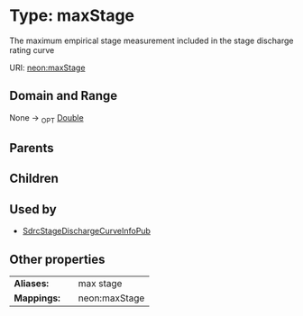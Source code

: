 
# Type: maxStage


The maximum empirical stage measurement included in the stage discharge rating curve

URI: [neon:maxStage](https://data.neonscience.org/maxStage)


## Domain and Range

None ->  <sub>OPT</sub> [Double](types/Double.md)

## Parents


## Children


## Used by

 * [SdrcStageDischargeCurveInfoPub](SdrcStageDischargeCurveInfoPub.md)

## Other properties

|  |  |  |
| --- | --- | --- |
| **Aliases:** | | max stage |
| **Mappings:** | | neon:maxStage |


